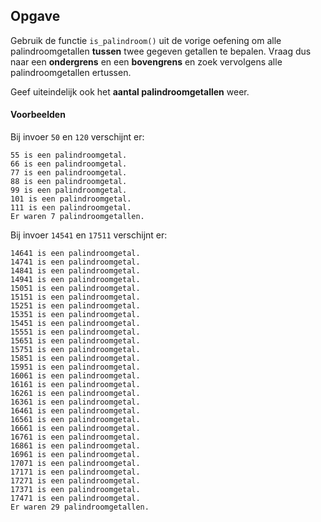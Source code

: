 ## Opgave

Gebruik de functie `is_palindroom()` uit de vorige oefening om alle palindroomgetallen **tussen** twee gegeven getallen te bepalen.
Vraag dus naar een **ondergrens** en een **bovengrens** en zoek vervolgens alle palindroomgetallen ertussen.

Geef uiteindelijk ook het **aantal palindroomgetallen** weer.

#### Voorbeelden

Bij invoer `50` en `120` verschijnt er:
 ```
55 is een palindroomgetal.
66 is een palindroomgetal.
77 is een palindroomgetal.
88 is een palindroomgetal.
99 is een palindroomgetal.
101 is een palindroomgetal.
111 is een palindroomgetal.
Er waren 7 palindroomgetallen.
```

Bij invoer `14541` en `17511` verschijnt er:
 ```
14641 is een palindroomgetal.
14741 is een palindroomgetal.
14841 is een palindroomgetal.
14941 is een palindroomgetal.
15051 is een palindroomgetal.
15151 is een palindroomgetal.
15251 is een palindroomgetal.
15351 is een palindroomgetal.
15451 is een palindroomgetal.
15551 is een palindroomgetal.
15651 is een palindroomgetal.
15751 is een palindroomgetal.
15851 is een palindroomgetal.
15951 is een palindroomgetal.
16061 is een palindroomgetal.
16161 is een palindroomgetal.
16261 is een palindroomgetal.
16361 is een palindroomgetal.
16461 is een palindroomgetal.
16561 is een palindroomgetal.
16661 is een palindroomgetal.
16761 is een palindroomgetal.
16861 is een palindroomgetal.
16961 is een palindroomgetal.
17071 is een palindroomgetal.
17171 is een palindroomgetal.
17271 is een palindroomgetal.
17371 is een palindroomgetal.
17471 is een palindroomgetal.
Er waren 29 palindroomgetallen.
```